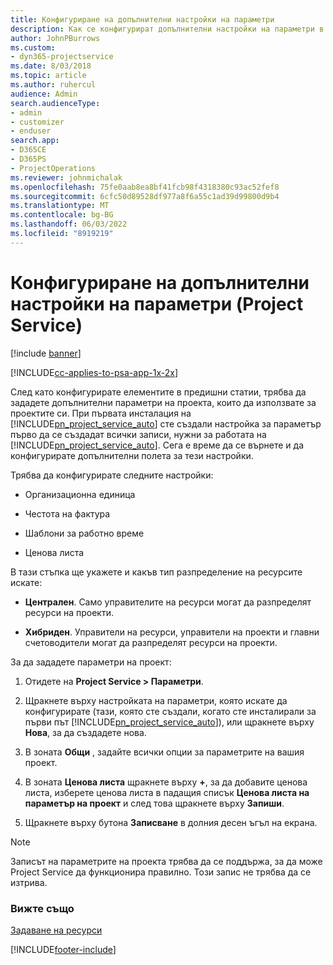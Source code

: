 ```yaml
---
title: Конфигуриране на допълнителни настройки на параметри
description: Как се конфигурират допълнителни настройки на параметри в Project Service
author: JohnPBurrows
ms.custom:
- dyn365-projectservice
ms.date: 8/03/2018
ms.topic: article
ms.author: ruhercul
audience: Admin
search.audienceType:
- admin
- customizer
- enduser
search.app:
- D365CE
- D365PS
- ProjectOperations
ms.reviewer: johnmichalak
ms.openlocfilehash: 75fe0aab8ea8bf41fcb98f4318380c93ac52fef8
ms.sourcegitcommit: 6cfc50d89528df977a8f6a55c1ad39d99800d9b4
ms.translationtype: MT
ms.contentlocale: bg-BG
ms.lasthandoff: 06/03/2022
ms.locfileid: "8919219"
---
```

# <a name="configure-additional-parameter-settings-project-service"></a>Конфигуриране на допълнителни настройки на параметри (Project Service)

[!include [banner](../includes/psa-now-project-operations.md)]

[!INCLUDE[cc-applies-to-psa-app-1x-2x](../includes/cc-applies-to-psa-app-1x-2x.md)]

След като конфигурирате елементите в предишни статии, трябва да зададете допълнителни параметри на проекта, които да използвате за проектите си. При първата инсталация на [!INCLUDE[pn_project_service_auto](../includes/pn-project-service-auto.md)] сте създали настройка за параметър първо да се създадат всички записи, нужни за работата на [!INCLUDE[pn_project_service_auto](../includes/pn-project-service-auto.md)]. Сега е време да се върнете и да конфигурирате допълнителни полета за тези настройки.  
  
 Трябва да конфигурирате следните настройки:  
  
-   Организационна единица  
  
-   Честота на фактура  
  
-   Шаблони за работно време  
  
-   Ценова листа  
 
В тази стъпка ще укажете и какъв тип разпределение на ресурсите искате:  
  
- **Централен**. Само управителите на ресурси могат да разпределят ресурси на проекти.  
  
- **Хибриден**. Управители на ресурси, управители на проекти и главни счетоводители могат да разпределят ресурси на проекти.  
  
 
За да зададете параметри на проект:  
  
1. Отидете на **Project Service > Параметри**.  
  
2. Щракнете върху настройката на параметри, която искате да конфигурирате (тази, която сте създали, когато сте инсталирали за първи път [!INCLUDE[pn_project_service_auto](../includes/pn-project-service-auto.md)]), или щракнете върху **Нова**, за да създадете нова.  
  
3. В зоната **Общи** , задайте всички опции за параметрите на вашия проект.  
  
4. В зоната **Ценова листа** щракнете върху **+**, за да добавите ценова листа, изберете ценова листа в падащия списък **Ценова листа на параметър на проект** и след това щракнете върху **Запиши**.  
  
5. Щракнете върху бутона **Записване** в долния десен ъгъл на екрана.  

> [!NOTE]
> Записът на параметрите на проекта трябва да се поддържа, за да може Project Service да функционира правилно. Този запис не трябва да се изтрива.

### <a name="see-also"></a>Вижте също  
 [Задаване на ресурси](../psa/set-up-resources.md)


[!INCLUDE[footer-include](../includes/footer-banner.md)]
